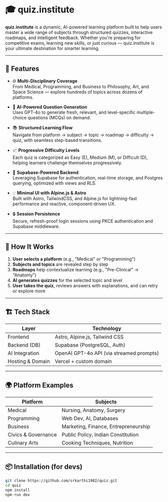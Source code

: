 # 🎓 quiz.institute

**quiz.institute** is a dynamic, AI-powered learning platform built to help users master a wide range of subjects through structured quizzes, interactive roadmaps, and intelligent feedback. Whether you're preparing for competitive exams, learning new skills, or just curious — quiz.institute is your ultimate destination for smarter learning.

---

## 🚀 Features

- 🌐 **Multi-Disciplinary Coverage**  
  From Medical, Programming, and Business to Philosophy, Art, and Space Science — explore hundreds of topics across dozens of platforms.

- 🤖 **AI-Powered Question Generation**  
  Uses GPT-4o to generate fresh, relevant, and level-specific multiple-choice questions (MCQs) on demand.

- 📚 **Structured Learning Flow**  
  Navigate from platform → subject → topic → roadmap → difficulty → quiz, with seamless step-based transitions.

- 📈 **Progressive Difficulty Levels**  
  Each quiz is categorized as Easy (E), Medium (M), or Difficult (D), helping learners challenge themselves progressively.

- 💾 **Supabase-Powered Backend**  
  Leveraging Supabase for authentication, real-time storage, and Postgres querying, optimized with views and RLS.

- 💡 **Minimal UI with Alpine.js & Astro**  
  Built with Astro, TailwindCSS, and Alpine.js for lightning-fast performance and reactive, component-driven UX.

- 🔒 **Session Persistence**  
  Secure, refresh-proof login sessions using PKCE authentication and Supabase middleware.

---

## 🧠 How It Works

1. **User selects a platform** (e.g., "Medical" or "Programming")
2. **Subjects and topics** are revealed step by step
3. **Roadmaps** help contextualize learning (e.g., "Pre-Clinical" → "Anatomy")
4. **AI generates quizzes** for the selected topic and level
5. **User takes the quiz**, reviews answers with explanations, and can retry or explore more

---

## 🏗️ Tech Stack

| Layer            | Technology                          |
|------------------|--------------------------------------|
| Frontend         | Astro, Alpine.js, Tailwind CSS       |
| Backend (DB)     | Supabase (PostgreSQL, Auth)          |
| AI Integration   | OpenAI GPT-4o API (via streamed prompts) |
| Hosting & Domain | Vercel + custom domain               |

---

## 🌍 Platform Examples

| Platform                | Subjects                            |
|--------------------------|--------------------------------------|
| Medical                 | Nursing, Anatomy, Surgery           |
| Programming             | Web Dev, AI, Databases              |
| Business                | Marketing, Finance, Entrepreneurship|
| Civics & Governance     | Public Policy, Indian Constitution  |
| Culinary Arts           | Cooking Techniques, Nutrition       |

---

## 📦 Installation (for devs)

```bash
git clone https://github.com/srkarthi1982/quiz.git
cd quiz
npm install
npm run dev 

